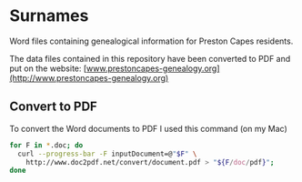 # Surnames
Word files containing genealogical information for Preston Capes residents.

The data files contained in this repository have been converted to PDF and put
on the website: [www.prestoncapes-genealogy.org](http://www.prestoncapes-genealogy.org)

## Convert to PDF
To convert the Word documents to PDF I used this command (on my Mac)

```bash
for F in *.doc; do 
  curl --progress-bar -F inputDocument=@"$F" \
    http://www.doc2pdf.net/convert/document.pdf > "${F/doc/pdf}"; 
done
```
